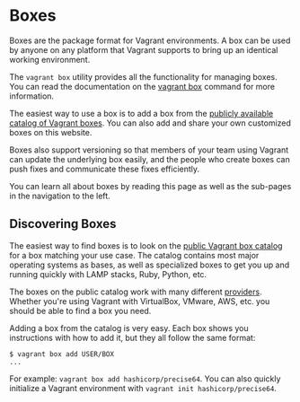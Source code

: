 
# Boxes

Boxes are the package format for Vagrant environments. A box can be used by anyone on any platform that Vagrant supports to bring up an identical working environment.

The `vagrant box` utility provides all the functionality for managing boxes. You can read the documentation on the [vagrant box][box] command for more information.

The easiest way to use a box is to add a box from the [publicly available catalog of Vagrant boxes][boxes]. You can also add and share your own customized boxes on this website.

Boxes also support versioning so that members of your team using Vagrant can update the underlying box easily, and the people who create boxes can push fixes and communicate these fixes efficiently.

You can learn all about boxes by reading this page as well as the sub-pages in the navigation to the left.

## Discovering Boxes

The easiest way to find boxes is to look on the [public Vagrant box catalog][boxes] for a box matching your use case. The catalog contains most major operating systems as bases, as well as specialized boxes to get you up and running quickly with LAMP stacks, Ruby, Python, etc.

The boxes on the public catalog work with many different [providers][providers]. Whether you're using Vagrant with VirtualBox, VMware, AWS, etc. you should be able to find a box you need.

Adding a box from the catalog is very easy. Each box shows you instructions with how to add it, but they all follow the same format:
```
$ vagrant box add USER/BOX
...
```
For example: `vagrant box add hashicorp/precise64`. You can also quickly initialize a Vagrant environment with `vagrant init hashicorp/precise64`.

[box]: https://docs.vagrantup.com/v2/cli/box.html
[boxes]: https://atlas.hashicorp.com/boxes/search
[providers]: https://docs.vagrantup.com/v2/providers/